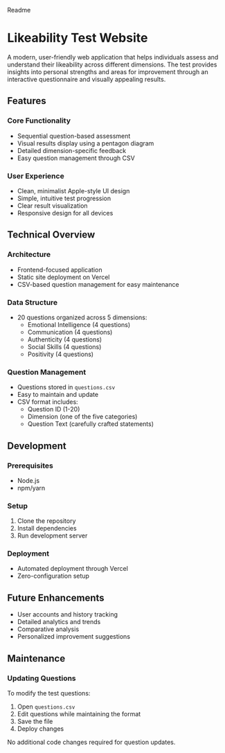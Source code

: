 Readme

# Likeability Test Website

A modern, user-friendly web application that helps individuals assess and understand their likeability across different dimensions. The test provides insights into personal strengths and areas for improvement through an interactive questionnaire and visually appealing results.

## Features

### Core Functionality
- Sequential question-based assessment
- Visual results display using a pentagon diagram
- Detailed dimension-specific feedback
- Easy question management through CSV

### User Experience
- Clean, minimalist Apple-style UI design
- Simple, intuitive test progression
- Clear result visualization
- Responsive design for all devices

## Technical Overview

### Architecture
- Frontend-focused application
- Static site deployment on Vercel
- CSV-based question management for easy maintenance

### Data Structure
- 20 questions organized across 5 dimensions:
  - Emotional Intelligence (4 questions)
  - Communication (4 questions)
  - Authenticity (4 questions)
  - Social Skills (4 questions)
  - Positivity (4 questions)

### Question Management
- Questions stored in `questions.csv`
- Easy to maintain and update
- CSV format includes:
  - Question ID (1-20)
  - Dimension (one of the five categories)
  - Question Text (carefully crafted statements)

## Development

### Prerequisites
- Node.js
- npm/yarn

### Setup
1. Clone the repository
2. Install dependencies
3. Run development server

### Deployment
- Automated deployment through Vercel
- Zero-configuration setup

## Future Enhancements
- User accounts and history tracking
- Detailed analytics and trends
- Comparative analysis
- Personalized improvement suggestions

## Maintenance

### Updating Questions
To modify the test questions:
1. Open `questions.csv`
2. Edit questions while maintaining the format
3. Save the file
4. Deploy changes

No additional code changes required for question updates.

